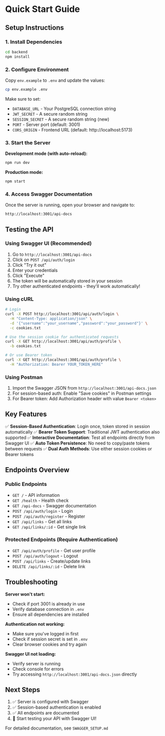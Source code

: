 # Quick Start Guide

## Setup Instructions

### 1. Install Dependencies
```bash
cd backend
npm install
```

### 2. Configure Environment
Copy `env.example` to `.env` and update the values:
```bash
cp env.example .env
```

Make sure to set:
- `DATABASE_URL` - Your PostgreSQL connection string
- `JWT_SECRET` - A secure random string
- `SESSION_SECRET` - A secure random string (new)
- `PORT` - Server port (default: 3001)
- `CORS_ORIGIN` - Frontend URL (default: http://localhost:5173)

### 3. Start the Server

**Development mode (with auto-reload):**
```bash
npm run dev
```

**Production mode:**
```bash
npm start
```

### 4. Access Swagger Documentation
Once the server is running, open your browser and navigate to:
```
http://localhost:3001/api-docs
```

## Testing the API

### Using Swagger UI (Recommended)
1. Go to `http://localhost:3001/api-docs`
2. Click on `POST /api/auth/login`
3. Click "Try it out"
4. Enter your credentials
5. Click "Execute"
6. The token will be automatically stored in your session
7. Try other authenticated endpoints - they'll work automatically!

### Using cURL
```bash
# Login
curl -X POST http://localhost:3001/api/auth/login \
  -H "Content-Type: application/json" \
  -d '{"username":"your_username","password":"your_password"}' \
  -c cookies.txt

# Use the session cookie for authenticated requests
curl -X GET http://localhost:3001/api/auth/profile \
  -b cookies.txt

# Or use Bearer token
curl -X GET http://localhost:3001/api/auth/profile \
  -H "Authorization: Bearer YOUR_TOKEN_HERE"
```

### Using Postman
1. Import the Swagger JSON from `http://localhost:3001/api-docs.json`
2. For session-based auth: Enable "Save cookies" in Postman settings
3. For Bearer token: Add Authorization header with value `Bearer <token>`

## Key Features

✅ **Session-Based Authentication**: Login once, token stored in session automatically
✅ **Bearer Token Support**: Traditional JWT authentication also supported
✅ **Interactive Documentation**: Test all endpoints directly from Swagger UI
✅ **Auto Token Persistence**: No need to copy/paste tokens between requests
✅ **Dual Auth Methods**: Use either session cookies or Bearer tokens

## Endpoints Overview

### Public Endpoints
- `GET /` - API information
- `GET /health` - Health check
- `GET /api-docs` - Swagger documentation
- `POST /api/auth/login` - Login
- `POST /api/auth/register` - Register
- `GET /api/links` - Get all links
- `GET /api/links/:id` - Get single link

### Protected Endpoints (Require Authentication)
- `GET /api/auth/profile` - Get user profile
- `POST /api/auth/logout` - Logout
- `POST /api/links` - Create/update links
- `DELETE /api/links/:id` - Delete link

## Troubleshooting

**Server won't start:**
- Check if port 3001 is already in use
- Verify database connection in `.env`
- Ensure all dependencies are installed

**Authentication not working:**
- Make sure you've logged in first
- Check if session secret is set in `.env`
- Clear browser cookies and try again

**Swagger UI not loading:**
- Verify server is running
- Check console for errors
- Try accessing `http://localhost:3001/api-docs.json` directly

## Next Steps

1. ✅ Server is configured with Swagger
2. ✅ Session-based authentication is enabled
3. ✅ All endpoints are documented
4. 🎯 Start testing your API with Swagger UI!

For detailed documentation, see `SWAGGER_SETUP.md`